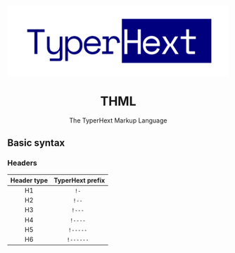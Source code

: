 <p align="center">
    <img src="./logo.svg" align="center">
    <h1 align="center">THML</h1>
    <p align="center">The TyperHext Markup Language</p>
</p>

## Basic syntax

### Headers

| Header type | TyperHext prefix |
|:---:|:---:|
| H1 | `!- ` |
| H2 | `!-- ` |
| H3 | `!--- ` |
| H4 | `!---- ` |
| H5 | `!----- ` |
| H6 | `!------ ` |
